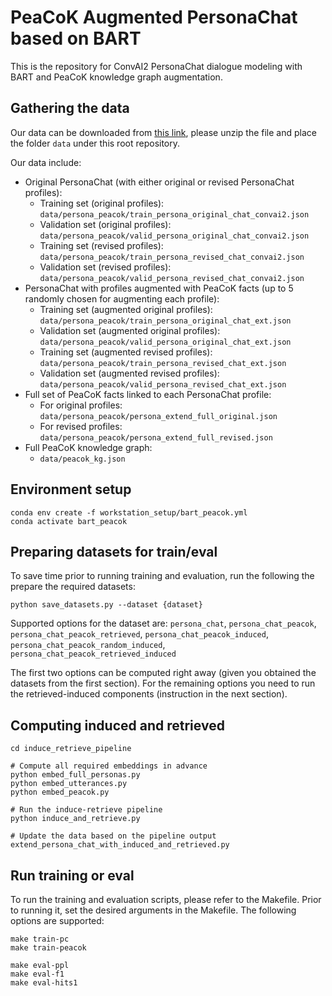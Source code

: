 # PeaCoK Augmented PersonaChat based on BART

This is the repository for ConvAI2 PersonaChat dialogue modeling with BART and PeaCoK knowledge graph augmentation.

## Gathering the data
Our data can be downloaded from [this link](https://drive.google.com/drive/folders/1A51hZvSLvJoPAKDy2XR_eb-ooZqPRgbb?usp=sharing), please unzip the file and place the folder `data` under this root repository.

Our data include:

* Original PersonaChat (with either original or revised PersonaChat profiles):
  * Training set (original profiles): `data/persona_peacok/train_persona_original_chat_convai2.json`
  * Validation set (original profiles): `data/persona_peacok/valid_persona_original_chat_convai2.json`
  * Training set (revised profiles): `data/persona_peacok/train_persona_revised_chat_convai2.json`
  * Validation set (revised profiles): `data/persona_peacok/valid_persona_revised_chat_convai2.json`
* PersonaChat with profiles augmented with PeaCoK facts (up to 5 randomly chosen for augmenting each profile):
  * Training set (augmented original profiles): `data/persona_peacok/train_persona_original_chat_ext.json`
  * Validation set (augmented original profiles): `data/persona_peacok/valid_persona_original_chat_ext.json`
  * Training set (augmented revised profiles): `data/persona_peacok/train_persona_revised_chat_ext.json`
  * Validation set (augmented revised profiles): `data/persona_peacok/valid_persona_revised_chat_ext.json`
* Full set of PeaCoK facts linked to each PersonaChat profile:
  * For original profiles: `data/persona_peacok/persona_extend_full_original.json`
  * For revised profiles: `data/persona_peacok/persona_extend_full_revised.json`
* Full PeaCoK knowledge graph:
  * `data/peacok_kg.json`

## Environment setup

```
conda env create -f workstation_setup/bart_peacok.yml
conda activate bart_peacok
```

## Preparing datasets for train/eval

To save time prior to running training and evaluation, run the following the prepare the required datasets:

``python save_datasets.py --dataset {dataset}``

Supported options for the dataset are: 
``persona_chat``, 
``persona_chat_peacok``, 
``persona_chat_peacok_retrieved``, ``persona_chat_peacok_induced``, 
``persona_chat_peacok_random_induced``, ``persona_chat_peacok_retrieved_induced``

The first two options can be computed right away (given you obtained the datasets from the first section). For the remaining options you need to run the retrieved-induced components (instruction in the next section).

## Computing induced and retrieved

```
cd induce_retrieve_pipeline

# Compute all required embeddings in advance
python embed_full_personas.py
python embed_utterances.py
python embed_peacok.py

# Run the induce-retrieve pipeline
python induce_and_retrieve.py

# Update the data based on the pipeline output
extend_persona_chat_with_induced_and_retrieved.py
```

## Run training or eval

To run the training and evaluation scripts, please refer to the Makefile. Prior to running it, set the desired arguments in the Makefile. The following options are supported:

```
make train-pc
make train-peacok

make eval-ppl
make eval-f1
make eval-hits1
```
